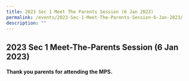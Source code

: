 ```yaml
---
title: 2023 Sec 1 Meet The Parents Session (6 Jan 2023)
permalink: /events/2023-Sec-1-Meet-The-Parents-Session-6-Jan-2023/
description: ""
---
```

## 2023 Sec 1 Meet-The-Parents Session (6 Jan 2023)

#### Thank you parents for attending the MPS.